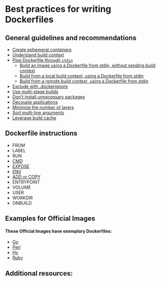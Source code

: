 # Best practices for writing Dockerfiles
## General guidelines and recommendations
- [Create ephemeral containers](https://github.com/chattarinpardermwong/Best-practices-for-writing-Dockerfiles-translate/blob/develop/Create%20ephemeral%20containers.md)
- [Understand build context](https://github.com/chattarinpardermwong/Best-practices-for-writing-Dockerfiles-translate/blob/develop/Understand%20build%20context.md)
- [Pipe Dockerfile through `stdin`](https://github.com/chattarinpardermwong/Best-practices-for-writing-Dockerfiles-translate/blob/develop/Pipe%20Dockerfile%20through%20stdin.md)
  - [Build an image using a Dockerfile from stdin, without sending build context](https://github.com/chattarinpardermwong/Best-practices-for-writing-Dockerfiles-translate/blob/develop/Build%20an%20image%20using%20a%20Dockerfile.md)
  - [Build from a local build context, using a Dockerfile from stdin](https://github.com/chattarinpardermwong/Best-practices-for-writing-Dockerfiles-translate/blob/develop/Build%20from%20a%20local%20build%20context.md)
  - [Build from a remote build context, using a Dockerfile from stdin](https://github.com/chattarinpardermwong/Best-practices-for-writing-Dockerfiles-translate/blob/develop/Build%20from%20a%20remote%20build%20context.md)
- [Exclude with .dockerignore](https://github.com/chattarinpardermwong/Best-practices-for-writing-Dockerfiles-translate/blob/develop/exclude.md)
- [Use multi-stage builds](https://github.com/chattarinpardermwong/Best-practices-for-writing-Dockerfiles-translate/blob/khan/Use-multi-stage-builds.md)
- [Don't install unnecessary packages](https://github.com/chattarinpardermwong/Best-practices-for-writing-Dockerfiles-translate/blob/khan/Use-multi-stage-builds.md)
- [Decouple applications](https://github.com/chattarinpardermwong/Best-practices-for-writing-Dockerfiles-translate/blob/khan/Decouple-applications.md)
- [Minimize the number of layers](https://github.com/chattarinpardermwong/Best-practices-for-writing-Dockerfiles-translate/blob/khan/Minimize-the-number-of-layers.md)
- [Sort multi-line arguments](https://github.com/chattarinpardermwong/Best-practices-for-writing-Dockerfiles-translate/blob/khan/Sort%20muiti-line-arguments.md)
- [Leverage build cache](https://github.com/chattarinpardermwong/Best-practices-for-writing-Dockerfiles-translate/blob/Beck/Leverage%20build%20cache.md)
## Dockerfile instructions
- FROM
- LABEL
- RUN
- [CMD](https://github.com/chattarinpardermwong/Best-practices-for-writing-Dockerfiles-translate/blob/chattarin/CMD.md)
- [EXPOSE](https://github.com/chattarinpardermwong/Best-practices-for-writing-Dockerfiles-translate/blob/chattarin/EXPOSE.md)
- [ENV](https://github.com/chattarinpardermwong/Best-practices-for-writing-Dockerfiles-translate/blob/chattarin/ENV.md)
- [ADD or COPY](https://github.com/chattarinpardermwong/Best-practices-for-writing-Dockerfiles-translate/blob/chattarin/ADD-COPY.md)
- ENTRYPOINT
- VOLUME
- USER
- WORKDIR
- ONBUILD
## Examples for Official Images
#### These Official Images have exemplary Dockerfiles:
  - [Go](https://hub.docker.com/_/golang/)
  - [Perl](https://hub.docker.com/_/perl/)
  - [Hy](https://hub.docker.com/_/hylang/)
  - [Ruby](https://hub.docker.com/_/ruby/)
## Additional resources:
